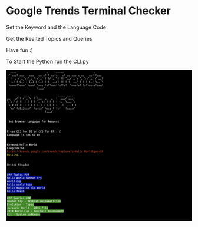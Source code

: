 # Google Trends Terminal Checker

Set the Keyword and the Language Code 

Get the Realted Topics and Queries

Have fun :) 

To Start the Python run the CLI.py

![Image of GoogleTrends](https://raw.githubusercontent.com/fschuermeyer/GoogleTrendsBrowser/master/GoogleTrends.png)
